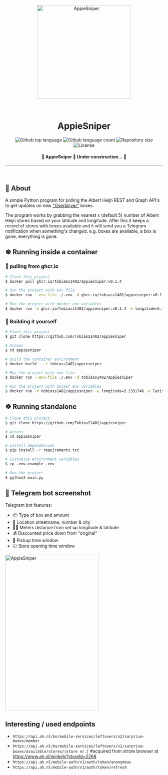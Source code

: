 <div align="center" id="top"> 
  <img src="https://user-images.githubusercontent.com/46230851/190220948-4d11bff5-6278-4420-b328-5d06879db352.png" alt="AppieSniper" width="300" height="300" />

  &#xa0;

</div>

<h1 align="center">AppieSniper</h1>

<p align="center">
  <img alt="Github top language" src="https://img.shields.io/github/languages/top/TobiasS1402/appiesniper?color=56BEB8">

  <img alt="Github language count" src="https://img.shields.io/github/languages/count/TobiasS1402/appiesniper?color=56BEB8">

  <img alt="Repository size" src="https://img.shields.io/github/repo-size/TobiasS1402/appiesniper?color=56BEB8">

  <img alt="License" src="https://img.shields.io/github/license/{{YOUR_GITHUB_USERNAME}}/appiesniper?color=56BEB8">

  <!-- <img alt="Github issues" src="https://img.shields.io/github/issues/{{YOUR_GITHUB_USERNAME}}/appiesniper?color=56BEB8" /> -->

  <!-- <img alt="Github forks" src="https://img.shields.io/github/forks/{{YOUR_GITHUB_USERNAME}}/appiesniper?color=56BEB8" /> -->

  <!-- <img alt="Github stars" src="https://img.shields.io/github/stars/{{YOUR_GITHUB_USERNAME}}/appiesniper?color=56BEB8" /> -->
</p>

<Status>

<h4 align="center"> 
	🚧  AppieSniper 🚀 Under construction...  🚧
</h4> 

<hr>

<br>

## :dart: About ##

A simple Python program for polling the Albert Heijn REST and Graph API's to get updates on new ["Overblijver"](https://www.ah.nl/over-ah/beter-eten/overblijvers) boxes.

The program works by grabbing the nearest x (default 5) number of Albert Heijn stores based on your latitude and longitude. After this it keeps a record of stores with boxes available and it will send you a Telegram notification when something's changed. e.g. boxes are available, a box is gone, everything is gone.

## ☸ Running inside a container ##

### 🚢 pulling from ghcr.io ###
```bash
# Clone this project
$ docker pull ghcr.io/tobiass1402/appiesniper:v0.1.4

# Run the project with env file
$ docker run --env-file ./.env -d ghcr.io/tobiass1402/appiesniper:v0.1.4

# Run the project with docker env variables
$ docker run -d ghcr.io/tobiass1402/appiesniper:v0.1.4 -e longitude=5.1331746 -e latitude=51.5868726 -e telegram_bot_token='xxxxxxxx:xxxxxxxxxxxxxxxxxxxx' -e telegram_chat_id='xxxxxxxx' -e number_of_stores=5
```

### 🔨 Building it yourself ###
```bash
# Clone this project
$ git clone https://github.com/TobiasS1402/appiesniper

# Access
$ cd appiesniper

# Build the container environment
$ docker build . -t tobiass1402/appiesniper

# Run the project with env file
$ docker run --env-file ./.env -d tobiass1402/appiesniper

# Run the project with docker env variables
$ docker run -d tobiass1402/appiesniper -e longitude=5.1331746 -e latitude=51.5868726 -e telegram_bot_token='xxxxxxxx:xxxxxxxxxxxxxxxxxxxx' -e telegram_chat_id='xxxxxxxx' -e number_of_stores=5
```

## ☸ Running standalone ##

```bash
# Clone this project
$ git clone https://github.com/TobiasS1402/appiesniper

# Access
$ cd appiesniper

# Install dependencies
$ pip install -r requirements.txt

# Customise environment variables
$ cp .env.example .env

# Run the project
$ python3 main.py

```
## 🤖 Telegram bot screenshot
Telegram bot features:
- 📦 Type of box and amount
- 🏢 Location streetname, number & city
- 🏃‍♂️ Meters distance from set up longitude & latitude
- 💰 Discounted price down from "original"
- 🔔 Pickup time window
- 🕢 Store opening time window
<div align="left" id="top"> 
  <img src="https://user-images.githubusercontent.com/46230851/190221028-976d68be-8ace-45b4-be18-ddcc43cce262.png" alt="AppieSniper" width="300" height="500" />
</div>
	
## Interesting / used endpoints
- `https://api.ah.nl/ms/mobile-services/leftovers/v2/surprise-boxes/member`
- `https://api.ah.nl/ms/mobile-services/leftovers/v2/surprise-boxes/available/stores/[store nr.]` #acquired from strore browser at https://www.ah.nl/winkels?storeId=2268 
- `https://api.ah.nl/mobile-auth/v1/auth/token/anonymous`
- `https://api.ah.nl/mobile-auth/v1/auth/token/refresh`
